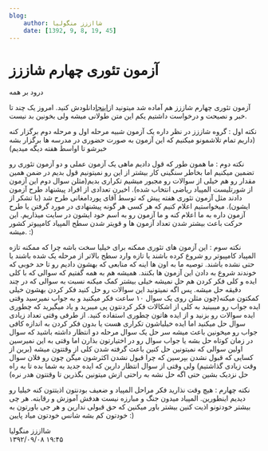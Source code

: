 ```yaml
---
blog:
    author: شااززز منگولیا
    date: [1392, 9, 8, 19, 45]
---
```

# آزمون تئوری چهارم شاززز

<div class="cnt">
درود بر همه<p></p>
<p>آزمون تئوری چهارم شاززز هم آماده شد میتونید از<a href="http://bayanbox.ir/id/3729843095198525740?info" target="_blank">اینجا</a>دانلودش کنید. امروز یک چند تا خبر و نصیحت و درخواست داشتیم یکم این متن طولانی میشه ولی بخونین بد نیست.</p>
<p>نکته اول : گروه شاززز در نظر داره یک آزمون شبیه مرحله اول و مرحله دوم برگزار کنه (داریم تمام تلاشمونو میکنیم که این آزمون به صورت حضوری در مدرسه ها برگزار بشه خبرشو تا اواسط هفته دیگه میدیم)</p>
<p>نکته دوم : ما همون طور که قول دادیم ماهی یک آزمون عملی و دو آزمون تئوری رو تضمین میکنیم اما بخاطر سنگینی کار بیشتر از این رو نمیتونیم قول بدیم در ضمن همین مقدار رو هم خیلی از سوالات رو مجبور میشیم تکراری بدیم(مثلن سوال دوم این آزمون از شورتلیست المپیاد ریاضی انتخاب شده). اخیرن تعدادی از افراد پیشنهاد طرح آزمون دادند مثل آزمون تئوری هفته پیش که توسط آقای پوردامغانی طرح شد (با تشکر از ایشون). میخواستیم اعلام کنیم که هر کسی هر گونه پیشنهادی در مورد گرفتن یا طرح آزمون داره به ما اعلام کنه و ما آزمون رو به اسم خود ایشون در سایت میذاریم. این حرکت باعث بیشتر شدن تعداد آزمون ها و قویتر شدن سطح المپیاد کامپیوتر کشور میشه. :)‌</p>
<p>نکته سوم : این آزمون های تئوری ممکنه برای خیلیا سخت باشه چرا که ممکنه تازه المپیاد کامپیوتر رو شروع کرده باشند یا تازه وارد سطح بالاتر از مرحله یک شده باشند یا حتی نشده باشند. توصیه ما به اون ها اینه که منابعی که بهشون دادیم رو تا حد خوبی که خوندند شروع به دادن این آزمون ها بکنند. همیشه هم به همه گفتیم که سوالی که با کلی ایده و کلی فکر کردن هم حل نمیشه خیلی بیشتر کمک میکنه نسبت به سوالی که در چند دقیقه حل میشه. پس اگه نمیتونید این سوالات رو حل کنید فکر کردن بهشون خیلی کمکتون میکنه(چون مثلن روی یک سوال ۱۰ ساعت فکر میکنید و به جواب نمیرسید وقتی ایده جواب رو میبینید به کلی از اشکالات فکر کردنتون پی میبرید و یاد میگیرید که چطوری ایده سوالات رو بزنید و از ایده هاتون چطوری استفاده کنید. از طرفی وقتی تعداد زیادی سوال حل میکنید اما ایده خیلیاشون تکراری هست یا بدون فکر کردن به اندازه کافی جواب رو میخونین باعث میشه سر حل یک سوال مرحله دو انتظار داشته باشید که سوال در زمان کوتاه حل بشه یا جواب سوال رو در اختیارتون بذارن اما وقتی به این نمیرسین اولین سوالی که نمیتونین حل کنین باعث گرفته شدن کلی از وقتتون میشه (برین از کسایی که قبول نشدن بپرسین که چرا قبول نشدن اکثرشون میگن چون رو فلان سوال وقت زیادی گذاشتیم) ولی وقتی از سوال انتظار دارین که ایده جدید به شما بده تا به راه حل نزدیک بشین حتی اگه حل نشه به راحتی ازش میتونین بگذرین تا وقتتون هدر نره)</p>
<p>نکته چهارم : هیچ وقت نذارید فکر مراحل المپیاد و ضعیف بودنتون اذیتتون کنه خیلیا رو دیدیم اینطورین. المپیاد میدون جنگ و مبارزه نیست هدفش آموزش و رقابته. هر چی بیشتر خودتونو اذیت کنین بیشتر باور میکنین که حق قبولی ندارین و هر جی باورتون به خودتون کم بشه شانس خودتون میاد پایین :)</p>
<p></p>
</div>

<div class="blog-info">
    <div class="blog-author">شااززز منگولیا</div>
    <div class="blog-date">۱۳۹۲/۰۹/۰۸ ۱۹:۴۵</div>
</div>


